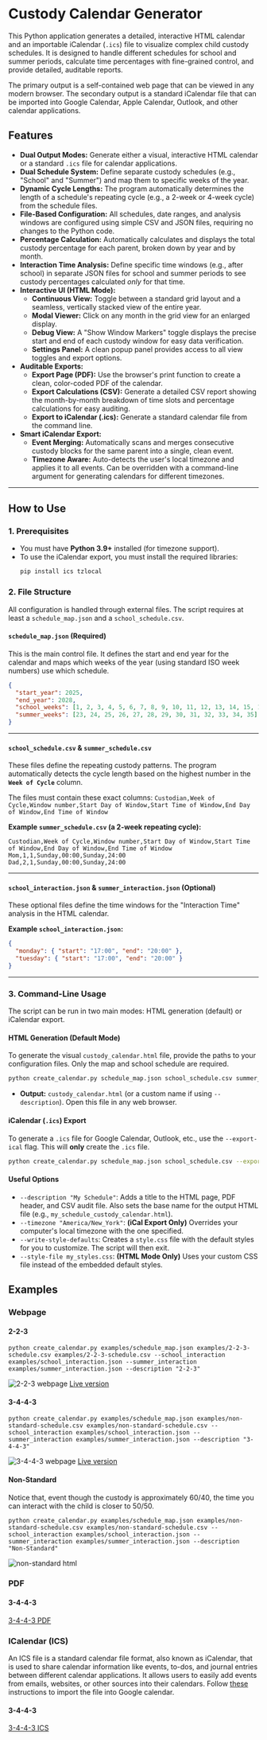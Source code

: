 # Custody Calendar Generator

This Python application generates a detailed, interactive HTML calendar and an importable iCalendar (`.ics`) file to visualize complex child custody schedules. It is designed to handle different schedules for school and summer periods, calculate time percentages with fine-grained control, and provide detailed, auditable reports.

The primary output is a self-contained web page that can be viewed in any modern browser. The secondary output is a standard iCalendar file that can be imported into Google Calendar, Apple Calendar, Outlook, and other calendar applications.

## Features

  * **Dual Output Modes:** Generate either a visual, interactive HTML calendar or a standard `.ics` file for calendar applications.
  * **Dual Schedule System:** Define separate custody schedules (e.g., "School" and "Summer") and map them to specific weeks of the year.
  * **Dynamic Cycle Lengths:** The program automatically determines the length of a schedule's repeating cycle (e.g., a 2-week or 4-week cycle) from the schedule files.
  * **File-Based Configuration:** All schedules, date ranges, and analysis windows are configured using simple CSV and JSON files, requiring no changes to the Python code.
  * **Percentage Calculation:** Automatically calculates and displays the total custody percentage for each parent, broken down by year and by month.
  * **Interaction Time Analysis:** Define specific time windows (e.g., after school) in separate JSON files for school and summer periods to see custody percentages calculated *only* for that time.
  * **Interactive UI (HTML Mode):**
      * **Continuous View:** Toggle between a standard grid layout and a seamless, vertically stacked view of the entire year.
      * **Modal Viewer:** Click on any month in the grid view for an enlarged display.
      * **Debug View:** A "Show Window Markers" toggle displays the precise start and end of each custody window for easy data verification.
      * **Settings Panel:** A clean popup panel provides access to all view toggles and export options.
  * **Auditable Exports:**
      * **Export Page (PDF):** Use the browser's print function to create a clean, color-coded PDF of the calendar.
      * **Export Calculations (CSV):** Generate a detailed CSV report showing the month-by-month breakdown of time slots and percentage calculations for easy auditing.
      * **Export to iCalendar (.ics):** Generate a standard calendar file from the command line.
  * **Smart iCalendar Export:**
      * **Event Merging:** Automatically scans and merges consecutive custody blocks for the same parent into a single, clean event.
      * **Timezone Aware:** Auto-detects the user's local timezone and applies it to all events. Can be overridden with a command-line argument for generating calendars for different timezones.

-----

## How to Use

### 1\. Prerequisites

  * You must have **Python 3.9+** installed (for timezone support).
  * To use the iCalendar export, you must install the required libraries:
    ```sh
    pip install ics tzlocal
    ```

### 2\. File Structure

All configuration is handled through external files. The script requires at least a `schedule_map.json` and a `school_schedule.csv`.

#### **`schedule_map.json` (Required)**

This is the main control file. It defines the start and end year for the calendar and maps which weeks of the year (using standard ISO week numbers) use which schedule.

```json
{
  "start_year": 2025,
  "end_year": 2028,
  "school_weeks": [1, 2, 3, 4, 5, 6, 7, 8, 9, 10, 11, 12, 13, 14, 15, 16, 17, 18, 19, 20, 21, 22, 36, 37, 38, 39, 40, 41, 42, 43, 44, 45, 46, 47, 48, 49, 50, 51, 52],
  "summer_weeks": [23, 24, 25, 26, 27, 28, 29, 30, 31, 32, 33, 34, 35]
}
```

-----

#### **`school_schedule.csv` & `summer_schedule.csv`**

These files define the repeating custody patterns. The program automatically detects the cycle length based on the highest number in the **`Week of Cycle`** column.

The files must contain these exact columns:
`Custodian,Week of Cycle,Window number,Start Day of Window,Start Time of Window,End Day of Window,End Time of Window`

**Example `summer_schedule.csv` (a 2-week repeating cycle):**

```csv
Custodian,Week of Cycle,Window number,Start Day of Window,Start Time of Window,End Day of Window,End Time of Window
Mom,1,1,Sunday,00:00,Sunday,24:00
Dad,2,1,Sunday,00:00,Sunday,24:00
```

-----

#### **`school_interaction.json` & `summer_interaction.json` (Optional)**

These optional files define the time windows for the "Interaction Time" analysis in the HTML calendar.

**Example `school_interaction.json`:**

```json
{
  "monday": { "start": "17:00", "end": "20:00" },
  "tuesday": { "start": "17:00", "end": "20:00" }
}
```

-----

### 3\. Command-Line Usage

The script can be run in two main modes: HTML generation (default) or iCalendar export.

#### **HTML Generation (Default Mode)**

To generate the visual `custody_calendar.html` file, provide the paths to your configuration files. Only the map and school schedule are required.

```sh
python create_calendar.py schedule_map.json school_schedule.csv summer_schedule.csv
```

  * **Output:** `custody_calendar.html` (or a custom name if using `--description`). Open this file in any web browser.

#### **iCalendar (`.ics`) Export**

To generate a `.ics` file for Google Calendar, Outlook, etc., use the `--export-ical` flag. This will **only** create the `.ics` file.

```sh
python create_calendar.py schedule_map.json school_schedule.csv --export-ical "My Calendar.ics"
```

#### **Useful Options**

  * `--description "My Schedule"`: Adds a title to the HTML page, PDF header, and CSV audit file. Also sets the base name for the output HTML file (e.g., `my_schedule_custody_calendar.html`).
  * `--timezone "America/New_York"`: **(iCal Export Only)** Overrides your computer's local timezone with the one specified.
  * `--write-style-defaults`: Creates a `style.css` file with the default styles for you to customize. The script will then exit.
  * `--style-file my_styles.css`: **(HTML Mode Only)** Uses your custom CSS file instead of the embedded default styles.

## Examples

### Webpage

#### 2-2-3

`python create_calendar.py examples/schedule_map.json examples/2-2-3-schedule.csv examples/2-2-3-schedule.csv --school_interaction examples/school_interaction.json --summer_interaction examples/summer_interaction.json --description "2-2-3"`

![2-2-3 webpage](examples/2-2-3-webpage.png)
[Live version](https://divorce-family-tools.github.io/CustodyCalendarGenerator/2-2-3_custody_calendar.html)

#### 3-4-4-3

`python create_calendar.py examples/schedule_map.json examples/non-standard-schedule.csv examples/non-standard-schedule.csv --school_interaction examples/school_interaction.json --summer_interaction examples/summer_interaction.json --description "3-4-4-3"`

![3-4-4-3 webpage](examples/3-4-4-3-webpage.png)
[Live version](https://divorce-family-tools.github.io/CustodyCalendarGenerator/3-4-4-3_custody_calendar.html)

#### Non-Standard

Notice that, event though the custody is approximately 60/40, the time you can interact with the child is closer to 50/50.

`python create_calendar.py examples/schedule_map.json examples/non-standard-schedule.csv examples/non-standard-schedule.csv --school_interaction examples/school_interaction.json --summer_interaction examples/summer_interaction.json --description "Non-Standard"`

![non-standard html](examples/non-standard-webpage.png)

### PDF

#### 3-4-4-3

[3-4-4-3 PDF](examples/3-4-4-3.pdf)

### ICalendar (ICS)

An ICS file is a standard calendar file format, also known as iCalendar, that is used to share calendar information like events, to-dos, and journal entries between different calendar applications. It allows users to easily add events from emails, websites, or other sources into their calendars. Follow [these](Docs/ImportICSIntoGoogleCalendar.md) instructions to import the file into Google calendar. 

#### 3-4-4-3

[3-4-4-3 ICS](examples/3-4-4-3.ICS)


